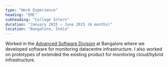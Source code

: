 ```yaml
---
type: "Work Experience"
heading: "EMC"
subheading: "College Intern"
duration: "January 2015 – June 2015 (6 months)"
location: "Bangalore, India"
---
```


Worked in the <a href="https://http://india.emc.com/collateral/campaign/global/centre-of-excellence/advanced-software-division.pdf/" target="_blank">Advanced Software Division</a> at Bangalore where we developed software for monitoring datacentre infrastructure. I also worked on prototypes of extended the existing product for monitoring cloud/hybrid infrastructure.